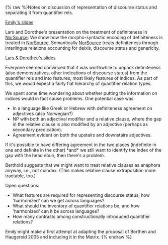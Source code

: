 {% raw %}Notes on discussion of representation of discourse status and separating
it from quantifier rels.

[Emily's slides](http://faculty.washington.edu/ebender/def_q_rel.pdf)

Lars and Dorothee's presentation on the treatment of definiteness in
[NorSource](/NorSource): We show how the morpho-syntactic encoding of
definiteness is treated in [NorSource](/NorSource). Semantically
[NorSource](/NorSource) treats definiteness through interlingua
relations accounting for deixis, discourse status and genericity.

[Lars & Dorothee's
slides](http://www.hf.ntnu.no/hf/isk/Ansatte/dorothee.beermann/fefor2006-2.ppt)

Everyone seemed convinced that it was worthwhile to unpack definiteness
(also demonstratives, other indications of discourse status) from the
quantifier rels and into features, most likely features of indices. As
part of this, we would expect a fairly flat hierarchy of quantifier
relation types.

We spent some time wondering about whether putting the information on
indices would in fact cause problems. One potential case was:

- In a language like Greek or Hebrew with definiteness agreement on
adjectives (also Norwegian?)
- NP with both an adjectival modifier and a relative clause, where the
gap in the relative clause is also modified by an adjective (perhaps
as secondary predication).
- Agreement evident on both the upstairs and downstairs adjectives.

If it's possible to have differing agreement in the two places
(indefinite in one and definite in the other) \*and\* we still want to
identify the index of the gap with the head noun, then there's a
problem.

Berthold suggests that we might want to treat relative clauses as
anaphora anyway, i.e., not coindex. (This makes relative clause
extraposition more tractable, too.)

Open questions:

- What features are required for representing discourse status, how
'harmonized' can we get across languages?
- What should the inventory of quantifier relations be, and how
'harmonized' can it be across languages?
- How many contrasts among constructionally introduced quantifier
relations?

Emily might make a first attempt at adapting the proposal of Borthen and
Haugereid 2005 and including it in the Matrix.
<update date omitted for speed>{% endraw %}